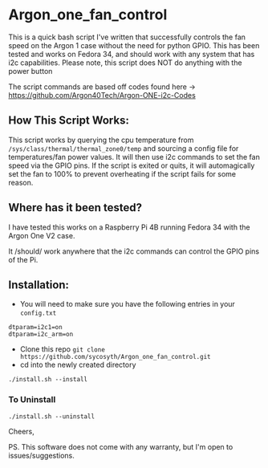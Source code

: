 # Argon_one_fan_control
This is a quick bash script I've written that successfully controls the fan speed on the Argon 1 case without the need for python GPIO. This has been tested and works on Fedora 34, and should work with any system that has i2c capabilities. Please note, this script does NOT do anything with the power button

The script commands are based off codes found here -> https://github.com/Argon40Tech/Argon-ONE-i2c-Codes

## How This Script Works:
This script works by querying the cpu temperature from ```/sys/class/thermal/thermal_zone0/temp``` and sourcing a config file for temperatures/fan power values.
It will then use i2c commands to set the fan speed via the GPIO pins. 
If the script is exited or quits, it will automagically set the fan to 100% to prevent overheating if the script fails for some reason.
 
## Where has it been tested?
I have tested this works on a Raspberry Pi 4B running Fedora 34 with the Argon One V2 case.
 
It /should/ work anywhere that the i2c commands can control the GPIO pins of the Pi. 
 
## Installation:
* You will need to make sure you have the following entries in your ```config.txt```

```
dtparam=i2c1=on
dtparam=i2c_arm=on
```
* Clone this repo ```git clone https://github.com/sycosyth/Argon_one_fan_control.git``` 
* cd into the newly created directory

```./install.sh --install```

### To Uninstall
```./install.sh --uninstall```

Cheers,
 
PS. This software does not come with any warranty, but I'm open to issues/suggestions.
